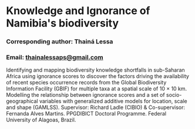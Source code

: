 # Knowledge and Ignorance of Namibia&#39;s biodiversity
### Corresponding author: Thainá Lessa
### Email: thainalessaps@gmail.com

Identifying and mapping biodiversity knowledge shortfalls in sub-Saharan Africa using ignorance scores to
discover the factors driving the availability of recent species occurrence records from the Global
Biodiversity Information Facility (GBIF) for multiple taxa at a spatial scale of 10 × 10 km.
Modelling the relationship between ignorance scores and a set of socio-geographical variables
with generalized additive models for location, scale and shape (GAMLSS).
Supervisor: Richard Ladle (CIBIO) & Co-supervisor: Fernanda Alves Martins. PPGDIBICT Doctoral Programme. Federal University of Alagoas, Brazil.
